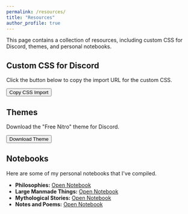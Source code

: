 ```yaml
---
permalink: /resources/
title: "Resources"
author_profile: true
---
```


This page contains a collection of resources, including custom CSS for Discord, themes, and personal notebooks.

## Custom CSS for Discord

Click the button below to copy the import URL for the custom CSS.

<button onclick="copyCustomCssImport()">Copy CSS Import</button>

<script>
function copyCustomCssImport() {
  navigator.clipboard.writeText(
    "@import url('https://saint2706.github.io/customCSS/custom.css');"
  );
  alert("CSS import URL copied to clipboard!");
}
</script>

## Themes

Download the "Free Nitro" theme for Discord.

<a href="/files/freenitroll.css" download="FreeNitro.theme.css"><button type="button">Download Theme</button></a>

## Notebooks

Here are some of my personal notebooks that I've compiled.

*   **Philosophies:** [Open Notebook](https://1drv.ms/u/s!AuEWeGP32nUCgs5hR43C2B_8AQXq_w)
*   **Large Manmade Things:** [Open Notebook](https://1drv.ms/u/s!AuEWeGP32nUCgs52O5D5YuDir13-3Q)
*   **Mythological Stories:** [Open Notebook](https://1drv.ms/u/s!AuEWeGP32nUCgs8DbKVEMcNqujpfOQ)
*   **Notes and Poems:** [Open Notebook](https://1drv.ms/u/s!AuEWeGP32nUCgs8Lf70ekNAtJSs3lg)